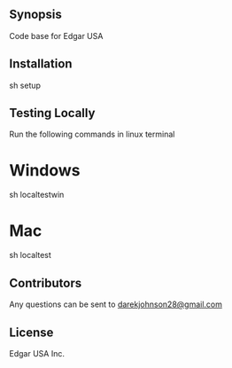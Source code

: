## Synopsis
Code base for Edgar USA

## Installation
sh setup

## Testing Locally
Run the following commands in linux terminal
# Windows
sh localtestwin
# Mac
sh localtest

## Contributors

Any questions can be sent to darekjohnson28@gmail.com

## License
Edgar USA Inc.

